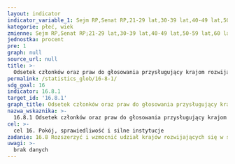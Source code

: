 ```yaml
---
layout: indicator
indicator_variable_1: Sejm RP,Senat RP,21-29 lat,30-39 lat,40-49 lat,50-59 lat,60 lat i więcej,21-29 lat.1,30-39 lat.1,40-49 lat.1,50-59 lat.1,60 lat i więcej.1
kategorie: płeć, wiek
zmienne: Sejm RP,Senat RP;21-29 lat,30-39 lat,40-49 lat,50-59 lat,60 lat i więcej,21-29 lat.1,30-39 lat.1,40-49 lat.1,50-59 lat.1,60 lat i więcej.1
jednostka: procent
pre: 1
graph: null
source_url: null
title: >-
  Odsetek członków oraz praw do głosowania przysługujący krajom rozwijającym się w organizacjach międzynarodowych
permalink: /statistics_glob/16-8-1/
sdg_goal: 16
indicator: 16.8.1
target_id: '16.8.1'
graph_title: Odsetek członków oraz praw do głosowania przysługujący krajom rozwijającym się w organizacjach międzynarodowych
nazwa_wskaznika: >-
  16.8.1 Odsetek członków oraz praw do głosowania przysługujący krajom rozwijającym się w organizacjach międzynarodowych
cel: >-
  cel 16. Pokój, sprawiedliwość i silne instytucje
zadanie: 16.8 Rozszerzyć i wzmocnić udział krajów rozwijających się w światowych instytucjach międzynarodowego porządku prawnego
uwagi: >-
  brak danych
---
```

